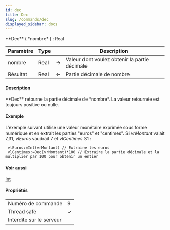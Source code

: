 ```yaml
---
id: dec
title: Dec
slug: /commands/dec
displayed_sidebar: docs
---
```


<!--REF #_command_.Dec.Syntax-->**Dec** ( *nombre* ) : Real<!-- END REF-->
<!--REF #_command_.Dec.Params-->
| Paramètre | Type |  | Description |
| --- | --- | --- | --- |
| nombre | Real | &#8594;  | Valeur dont voulez obtenir la partie décimale |
| Résultat | Real | &#8592; | Partie décimale de nombre |

<!-- END REF-->

#### Description 

<!--REF #_command_.Dec.Summary-->**Dec** retourne la partie décimale de *nombre*.<!-- END REF--> La valeur retournée est toujours positive ou nulle.

#### Exemple 

L'exemple suivant utilise une valeur monétaire exprimée sous forme numérique et en extrait les parties "euros" et "centimes". Si *vrMontant* valait 7,31, *vlEuros* vaudrait 7 et *vlCentimes* 31 : 

```4d
 vlEuros:=Int(vrMontant) // Extraire les euros
 vlCentimes:=Dec(vrMontant)*100 // Extraire la partie décimale et la multiplier par 100 pour obtenir un entier
```

#### Voir aussi 

[Int](int.md)  

#### Propriétés
|  |  |
| --- | --- |
| Numéro de commande | 9 |
| Thread safe | &check; |
| Interdite sur le serveur ||


